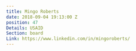 ```yaml
---
title: Mingo Roberts
date: 2018-09-04 19:13:00 Z
position: 47
Details: USAID
Section: board
Link: https://www.linkedin.com/in/mingoroberts/
---
```



